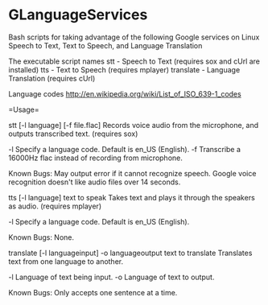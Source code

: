 GLanguageServices
=================

Bash scripts for taking advantage of the following Google services on Linux
Speech to Text, Text to Speech, and Language Translation

The executable script names
stt - Speech to Text (requires sox and cUrl are installed)
tts - Text to Speech (requires mplayer)
translate - Language Translation (requires cUrl)


Language codes
http://en.wikipedia.org/wiki/List_of_ISO_639-1_codes


=Usage=

stt [-l language] [-f file.flac]
Records voice audio from the microphone, and outputs transcribed text. (requires sox)

-l    Specify a language code. Default is en_US (English).
-f    Transcribe a 16000Hz flac instead of recording from microphone.

Known Bugs:
May output error if it cannot recognize speech.
Google voice recognition doesn't like audio files over 14 seconds.



tts [-l language] text to speak
Takes text and plays it through the speakers as audio. (requires mplayer)

-l    Specify a language code. Default is en_US (English).

Known Bugs:
None.



translate [-l languageinput] -o languageoutput text to translate
Translates text from one language to another.

-l    Language of text being input.
-o    Language of text to output.

Known Bugs:
Only accepts one sentence at a time.
